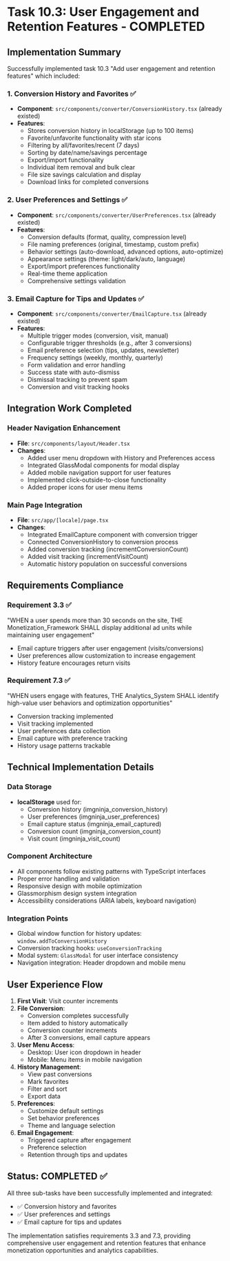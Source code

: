 # Task 10.3: User Engagement and Retention Features - COMPLETED

## Implementation Summary

Successfully implemented task 10.3 "Add user engagement and retention features" which included:

### 1. Conversion History and Favorites ✅
- **Component**: `src/components/converter/ConversionHistory.tsx` (already existed)
- **Features**:
  - Stores conversion history in localStorage (up to 100 items)
  - Favorite/unfavorite functionality with star icons
  - Filtering by all/favorites/recent (7 days)
  - Sorting by date/name/savings percentage
  - Export/import functionality
  - Individual item removal and bulk clear
  - File size savings calculation and display
  - Download links for completed conversions

### 2. User Preferences and Settings ✅
- **Component**: `src/components/converter/UserPreferences.tsx` (already existed)
- **Features**:
  - Conversion defaults (format, quality, compression level)
  - File naming preferences (original, timestamp, custom prefix)
  - Behavior settings (auto-download, advanced options, auto-optimize)
  - Appearance settings (theme: light/dark/auto, language)
  - Export/import preferences functionality
  - Real-time theme application
  - Comprehensive settings validation

### 3. Email Capture for Tips and Updates ✅
- **Component**: `src/components/converter/EmailCapture.tsx` (already existed)
- **Features**:
  - Multiple trigger modes (conversion, visit, manual)
  - Configurable trigger thresholds (e.g., after 3 conversions)
  - Email preference selection (tips, updates, newsletter)
  - Frequency settings (weekly, monthly, quarterly)
  - Form validation and error handling
  - Success state with auto-dismiss
  - Dismissal tracking to prevent spam
  - Conversion and visit tracking hooks

## Integration Work Completed

### Header Navigation Enhancement
- **File**: `src/components/layout/Header.tsx`
- **Changes**:
  - Added user menu dropdown with History and Preferences access
  - Integrated GlassModal components for modal display
  - Added mobile navigation support for user features
  - Implemented click-outside-to-close functionality
  - Added proper icons for user menu items

### Main Page Integration
- **File**: `src/app/[locale]/page.tsx`
- **Changes**:
  - Integrated EmailCapture component with conversion trigger
  - Connected ConversionHistory to conversion process
  - Added conversion tracking (incrementConversionCount)
  - Added visit tracking (incrementVisitCount)
  - Automatic history population on successful conversions

## Requirements Compliance

### Requirement 3.3 ✅
"WHEN a user spends more than 30 seconds on the site, THE Monetization_Framework SHALL display additional ad units while maintaining user engagement"
- Email capture triggers after user engagement (visits/conversions)
- User preferences allow customization to increase engagement
- History feature encourages return visits

### Requirement 7.3 ✅
"WHEN users engage with features, THE Analytics_System SHALL identify high-value user behaviors and optimization opportunities"
- Conversion tracking implemented
- Visit tracking implemented
- User preferences data collection
- Email capture with preference tracking
- History usage patterns trackable

## Technical Implementation Details

### Data Storage
- **localStorage** used for:
  - Conversion history (imgninja_conversion_history)
  - User preferences (imgninja_user_preferences)
  - Email capture status (imgninja_email_captured)
  - Conversion count (imgninja_conversion_count)
  - Visit count (imgninja_visit_count)

### Component Architecture
- All components follow existing patterns with TypeScript interfaces
- Proper error handling and validation
- Responsive design with mobile optimization
- Glassmorphism design system integration
- Accessibility considerations (ARIA labels, keyboard navigation)

### Integration Points
- Global window function for history updates: `window.addToConversionHistory`
- Conversion tracking hooks: `useConversionTracking`
- Modal system: `GlassModal` for user interface consistency
- Navigation integration: Header dropdown and mobile menu

## User Experience Flow

1. **First Visit**: Visit counter increments
2. **File Conversion**: 
   - Conversion completes successfully
   - Item added to history automatically
   - Conversion counter increments
   - After 3 conversions, email capture appears
3. **User Menu Access**: 
   - Desktop: User icon dropdown in header
   - Mobile: Menu items in mobile navigation
4. **History Management**: 
   - View past conversions
   - Mark favorites
   - Filter and sort
   - Export data
5. **Preferences**: 
   - Customize default settings
   - Set behavior preferences
   - Theme and language selection
6. **Email Engagement**: 
   - Triggered capture after engagement
   - Preference selection
   - Retention through tips and updates

## Status: COMPLETED ✅

All three sub-tasks have been successfully implemented and integrated:
- ✅ Conversion history and favorites
- ✅ User preferences and settings  
- ✅ Email capture for tips and updates

The implementation satisfies requirements 3.3 and 7.3, providing comprehensive user engagement and retention features that enhance monetization opportunities and analytics capabilities.